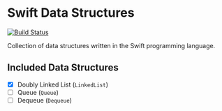 # Swift Data Structures
[![Build Status](https://travis-ci.org/schrismartin/swift-data-structures.svg?branch=master)](https://travis-ci.org/schrismartin/swift-data-structures)

Collection of data structures written in the Swift programming language.

## Included Data Structures
- [x] Doubly Linked List (`LinkedList`)
- [ ] Queue (`Queue`)
- [ ] Dequeue (`Dequeue`)
